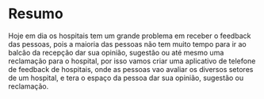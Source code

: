 <!DOCTYPE html>
<html>
<head>
</head>
<body>
<h1>Resumo</h1>
  <p> Hoje em dia os hospitais tem um grande problema em receber o feedback das pessoas, pois a maioria das pessoas não tem  
      muito tempo para ir ao balcão da recepção dar sua opinião, sugestão ou até mesmo uma reclamação para o hospital, por isso vamos criar uma aplicativo de telefone  de feedback de hospitais, onde as pessoas vao avaliar os diversos setores de um hospital, e tera o espaço da pessoa dar sua opinião, sugestão ou reclamação.</p>
</body>

</html>
